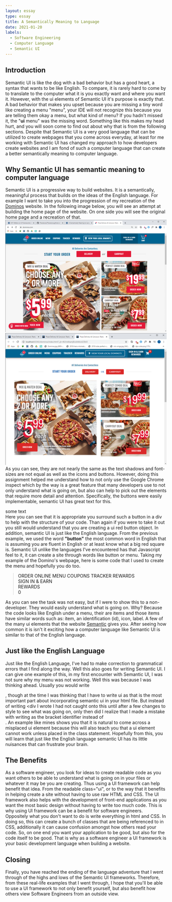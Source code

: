 ```yaml
---
layout: essay
type: essay
title: A Semantically Meaning to Language
date: 2021-01-20
labels:
  - Software Engineering
  - Computer Language
  - Semantic UI
---
```

## Introduction
Semantic UI is like the dog with a bad behavior but has a good heart, a syntax that wants to be like English. To compare, it is rarely hard to come by to translate to the computer what it is you exactly want and where you want it. However, with the ui elements of Semantic UI it's purpose is exactly that. A bad behavior that makes you upset because you are missing a tiny word like creating a menu "menu", your IDE will not recognize this because you are telling them okay a menu, but what kind of menu? If you hadn't missed it, the "<b>ui</b> menu" was the missing word. Something like this makes my head hurt, and you will soon come to find out about why that is from the following sections. Despite that Semantic UI is a very good language that can be utilized to create webpages that you come across everyday, at least for me working with Semantic UI has changed my approach to how developers create websites and I am fond of such a computer language that can create a better semantically meaning to computer language.

## Why Semantic UI has semantic meaning to computer language
Semantic UI is a progressive way to build websites. It is a semantically, meaningful process that builds on the ideas of the English language. For example I want to take you into the progression of my recreation of the <a href="https://www.dominos.com/">Dominos</a> website. In the following image below, you will see an attempt at building the home page of the website. On one side you will see the original home page and a recreation of that.
<img class="ui x-large image" src="../images/Original.png">
<img class="ui middle image" src="../images/Recreation.png">
As you can see, they are not nearly the same as the text shadows and font-sizes are not equal as well as the icons and buttons. However, doing this assignment helped me understand how to not only use the Google Chrome inspect which by the way is a great feature that many developers use to not only understand what is going on, but also can help to pick out the elements that require more detail and attention. Specifically, the buttons were easily implementable, semantic UI has great text for this. <div class="ui red button">some text</div> Here you can see that it is appropriate you surround such a button in a div to help with the structure of your code. Than again if you were to take it out you still would understand that you are creating a ui red button object. In addition, semantic UI is just like the English language. From the previous example, we used the word <b>"button"</b> the most common word in English that is assuming you are fluent in English or at least know what a big red square is. Semantic UI unlike the languages I've encountered has that Javascript feel to it, it can create a site through words like button or menu. Taking my example of the Domino's webpage, here is some code that I used to create the menu and hopefully you do too.
<blockquote>
<div class="ui borderless top menu">
  <div class="ui container">
    <a id="order" class="item">
      ORDER ONLINE
    </a>
    <a id="menu" class="item">
      MENU
    </a>
    <a id="coupons" class="item">
      COUPONS
    </a>
    <a id="tracker" class="item">
      TRACKER
    </a>
    <a id="rewards" class="item">
      REWARDS
    </a>
    <div class="right menu">
      <a id="sign-in" class="item">
        <div class="text">
          SIGN IN & EARN <br>REWARDS
        </div>
      </a>
      <a id="cart" class="item">
        <i class="shopping cart icon"></i>
        <div class="floating ui red circular label">0</div>
      </a>
    </div>
  </div>
</div>
</blockquote>
As you can see the task was not easy, but if I were to show this to a non-developer. They would easily understand what is going on. Why? Because the code looks like English under a menu, their are items and those items have similar words such as: item, an identification (id), icon, label. A few of the many ui elements that the website <a href="https://semantic-ui.com/kitchen-sink.html">Semantic</a> gives you. After seeing how common it is isn't it exciting how a computer language like Semantic UI is similar to that of the English language.

## Just like the English Language
Just like the English Language, I've had to make correction to grammatical errors that I find along the way. Well this also goes for writing Semantic UI. I can give one example of this, in my first encounter with Semantic UI, I was not sure why my menu was not working. Well this was because I was thinking ahead. Usually you would write <div class="ui menu">, though at the time I was thinking that I have to write ui as that is the most important part about incorporating semantic ui in your html file. But instead of writing <div I wrote <ui> I had not caught onto this until after a few changes to style to see what was going on, only then did I realize that I made a mistake with writing <ui> as the bracket identifier instead of <div>. An example like mines shows you that it is natural to come across a misplaced ui element because this will also teach you that a ui element cannot work unless placed in the class statement. Hopefully from this, you will learn that just like the English language semantic UI has its little nuisances that can frustrate your brain.

## The Benefits
As a software engineer, you look for ideas to create readable code as you want others to be able to understand what is going on in your files or whatever it may be you are creating. Thus using a UI framework can help benefit that idea. From the readable class="ui", or to the way that it benefits in helping create a site without having to use raw HTML and CSS. The UI framework also helps with the development of front-end applications as you want the most basic design without having to write too much code. This is why using UI framework can be a benefit for software engineers. Oppositely what you don't want to do is write everything in html and CSS. In doing so, this can create a bunch of classes that are being referenced to in CSS, additionally it can cause confusion amongst how others read your code. So, on one end you want your application to be good, but also for the code itself to be good. That is why as a software engineer a UI framework is your basic development language when building a website.

## Closing
Finally, you have reached the ending of the language adventure that I went through of the highs and lows of the Semantic UI frameworks. Therefore, from these real-life examples that I went through, I hope that you'll be able to use a UI framework to not only benefit yourself, but also benefit how others view Software Engineers from an outside view.
<br>
<br>